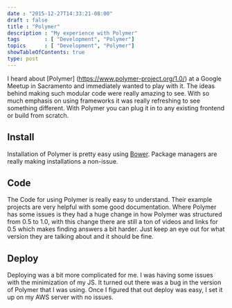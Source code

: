 ```yaml
---
date : "2015-12-27T14:33:21-08:00"
draft : false
title : "Polymer"
description : "My experience with Polymer"
tags        : [ "Development", "Polymer"]
topics      : [ "Development", "Polymer"]
showTableOfContents: true
type: post
---
```


I heard about [Polymer] (https://www.polymer-project.org/1.0/) at a Google Meetup in Sacramento and immediately wanted to play with it. The ideas behind making such modular code were really amazing to see. With so much emphasis on using frameworks it was really refreshing to see something different. With Polymer you can plug it in to any existing frontend or build from scratch.

## Install

Installation of Polymer is pretty easy using [Bower](http://bower.io/). Package managers are really making installations a non-issue.

## Code

The Code for using Polymer is really easy to understand. Their example projects are very helpful with some good documentation. Where Polymer has some issues is they had a huge change in how Polymer was structured from 0.5 to 1.0, with this change there are still a ton of videos and links for 0.5 which makes finding answers a bit harder. Just keep an eye out for what version they are talking about and it should be fine.

## Deploy

Deploying was a bit more complicated for me. I was having some issues with the minimization of my JS. It turned out there was a bug in the version of Polymer that I was using. Once I figured that out deploy was easy, I set it up on my AWS server with no issues.
